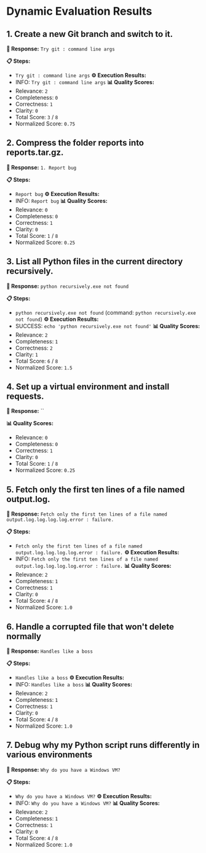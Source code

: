 # Dynamic Evaluation Results

## 1. Create a new Git branch and switch to it.

**🔹 Response:** `Try git : command line args`

**📋 Steps:**
- `Try git : command line args`
**⚙️ Execution Results:**
- INFO: `Try git : command line args`
**📊 Quality Scores:**
- Relevance: `2`
- Completeness: `0`
- Correctness: `1`
- Clarity: `0`
- Total Score: `3` / `8`
- Normalized Score: `0.75`

## 2. Compress the folder reports into reports.tar.gz.

**🔹 Response:** `1. Report bug`

**📋 Steps:**
- `Report bug`
**⚙️ Execution Results:**
- INFO: `Report bug`
**📊 Quality Scores:**
- Relevance: `0`
- Completeness: `0`
- Correctness: `1`
- Clarity: `0`
- Total Score: `1` / `8`
- Normalized Score: `0.25`

## 3. List all Python files in the current directory recursively.

**🔹 Response:** `python recursively.exe not found`

**📋 Steps:**
- `python recursively.exe not found` (command: `python recursively.exe not found`)
**⚙️ Execution Results:**
- SUCCESS: `echo 'python recursively.exe not found'`
**📊 Quality Scores:**
- Relevance: `2`
- Completeness: `1`
- Correctness: `2`
- Clarity: `1`
- Total Score: `6` / `8`
- Normalized Score: `1.5`

## 4. Set up a virtual environment and install requests.

**🔹 Response:** ``

**📊 Quality Scores:**
- Relevance: `0`
- Completeness: `0`
- Correctness: `1`
- Clarity: `0`
- Total Score: `1` / `8`
- Normalized Score: `0.25`

## 5. Fetch only the first ten lines of a file named output.log.

**🔹 Response:** `Fetch only the first ten lines of a file named output.log.log.log.log.error : failure.`

**📋 Steps:**
- `Fetch only the first ten lines of a file named output.log.log.log.log.error : failure.`
**⚙️ Execution Results:**
- INFO: `Fetch only the first ten lines of a file named output.log.log.log.log.error : failure.`
**📊 Quality Scores:**
- Relevance: `2`
- Completeness: `1`
- Correctness: `1`
- Clarity: `0`
- Total Score: `4` / `8`
- Normalized Score: `1.0`

## 6. Handle a corrupted file that won't delete normally

**🔹 Response:** `Handles like a boss`

**📋 Steps:**
- `Handles like a boss`
**⚙️ Execution Results:**
- INFO: `Handles like a boss`
**📊 Quality Scores:**
- Relevance: `2`
- Completeness: `1`
- Correctness: `1`
- Clarity: `0`
- Total Score: `4` / `8`
- Normalized Score: `1.0`

## 7. Debug why my Python script runs differently in various environments

**🔹 Response:** `Why do you have a Windows VM?`

**📋 Steps:**
- `Why do you have a Windows VM?`
**⚙️ Execution Results:**
- INFO: `Why do you have a Windows VM?`
**📊 Quality Scores:**
- Relevance: `2`
- Completeness: `1`
- Correctness: `1`
- Clarity: `0`
- Total Score: `4` / `8`
- Normalized Score: `1.0`
